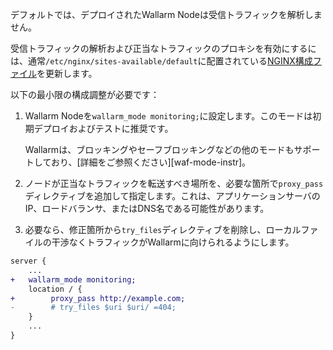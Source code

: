 デフォルトでは、デプロイされたWallarm Nodeは受信トラフィックを解析しません。

受信トラフィックの解析および正当なトラフィックのプロキシを有効にするには、通常`/etc/nginx/sites-available/default`に配置されている[NGINX構成ファイル](https://docs.nginx.com/nginx/admin-guide/basic-functionality/managing-configuration-files/)を更新します。
    
以下の最小限の構成調整が必要です：

1. Wallarm Nodeを`wallarm_mode monitoring;`に設定します。このモードは初期デプロイおよびテストに推奨です。

    Wallarmは、ブロッキングやセーフブロッキングなどの他のモードもサポートしており、[詳細をご参照ください][waf-mode-instr]。
1. ノードが正当なトラフィックを転送すべき場所を、必要な箇所で`proxy_pass`ディレクティブを追加して指定します。これは、アプリケーションサーバのIP、ロードバランサ、またはDNS名である可能性があります。
1. 必要なら、修正箇所から`try_files`ディレクティブを削除し、ローカルファイルの干渉なくトラフィックがWallarmに向けられるようにします。

```diff
server {
    ...
+   wallarm_mode monitoring;
    location / { 
+        proxy_pass http://example.com;
-        # try_files $uri $uri/ =404;
    }
    ...
}
```